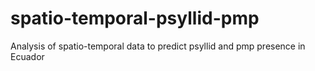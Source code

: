 # spatio-temporal-psyllid-pmp
Analysis of spatio-temporal data to predict psyllid and pmp presence in Ecuador
